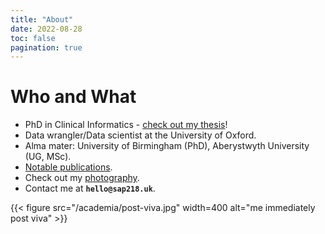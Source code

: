 ```yaml
---
title: "About"
date: 2022-08-28
toc: false
pagination: true
---
```


# Who and What

+ PhD in Clinical Informatics - [check out my thesis](https://etheses.bham.ac.uk//id/eprint/13244/ "link to thesis")!
+ Data wrangler/Data scientist at the University of Oxford. 
+ Alma mater: University of Birmingham (PhD), Aberystwyth University (UG, MSc).
+ [Notable publications](https://scholar.google.com/citations?user=UjpxpTYAAAAJ&hl=en "google scholar link").
+ Check out my [photography](https://www.flickr.com/photos/sap218/albums/ "my photographs with my fancy camera").
+ Contact me at **`hello@sap218.uk`**.

{{< figure src="/academia/post-viva.jpg" width=400 alt="me immediately post viva" >}}